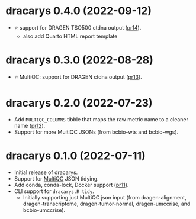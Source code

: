 # dracarys 0.4.0 (2022-09-12)

- :star: support for DRAGEN TSO500 ctdna output ([pr14](https://github.com/umccr/dracarys/pull/14)).
  - also add Quarto HTML report template

# dracarys 0.3.0 (2022-08-28)

- :star: MultiQC: support for DRAGEN ctdna output ([pr13](https://github.com/umccr/dracarys/pull/13)).

# dracarys 0.2.0 (2022-07-23)

- Add `MULTIQC_COLUMNS` tibble that maps the raw metric name to a cleaner name
  ([pr12](https://github.com/umccr/dracarys/pull/12)).
- Support for more MultiQC JSONs (from bcbio-wts and bcbio-wgs).

# dracarys 0.1.0 (2022-07-11)

- Initial release of dracarys.
- Support for [MultiQC](https://github.com/ewels/MultiQC) JSON tidying.
- Add conda, conda-lock, Docker support ([pr11](https://github.com/umccr/dracarys/pull/11)).
- CLI support for `dracarys.R tidy`.
  - Initially supporting just MultiQC json input (from dragen-alignment,
    dragen-transcriptome, dragen-tumor-normal, dragen-umccrise,
    and bcbio-umccrise).
